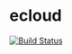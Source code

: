# ecloud
[![Build Status](https://travis-ci.org/techniumlabs/ecloud.svg?branch=master)](https://travis-ci.org/techniumlabs/ecloud)
